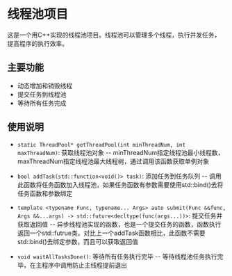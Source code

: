 # 线程池项目

这是一个用C++实现的线程池项目。线程池可以管理多个线程，执行并发任务，提高程序的执行效率。

## 主要功能

- 动态增加和销毁线程
- 提交任务到线程池
- 等待所有任务完成

## 使用说明

- `static ThreadPool* getThreadPool(int minThreadNum, int maxThreadNum)`: 获取线程池对象
-- minThreadNum指定线程池最小线程数，maxThreadNum指定线程池最大线程树，通过调用该函数获取单例对象

- `bool addTask(std::function<void()> task)`: 添加任务到任务队列
-- 调用此函数将任务函数加入线程池，如果任务函数有参数需要使用std::bind()去将任务函数和参数绑定

- `template <typename Func, typename... Args> auto submit(Func &&func, Args &&...args) -> std::future<decltype(func(args...))>`: 提交任务并获取返回值
-- 异步线程池实现的函数，也是一个提交任务的函数，函数执行返回一个std::futrue类。对比上一个addTask函数相比，此函数不需要std::bind()去绑定参数，而且可以获取返回值

- `void waitAllTasksDone()`: 等待所有任务执行完毕
-- 等待线程池任务执行完毕，在主程序中调用防止主线程提前退出
